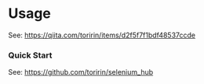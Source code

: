# Usage

See: https://qiita.com/toririn/items/d2f5f7f1bdf48537ccde

### Quick Start

See: https://github.com/toririn/selenium_hub
